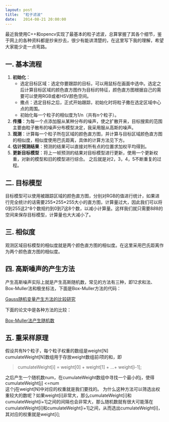 ```yaml
---
layout: post
title:  "粒子滤波"
date:   2014-08-21 20:00:00
---
```

最近我使用C++和opencv实现了最基本的粒子滤波，总算掌握了其各个细节，鉴于网上的各种资料都是抄来抄去，很少有能讲清楚的，在这里写下我的理解，希望大家能少走一点弯路。  

## 一. 基本流程

1. **初始化**：
	- 选定目标区域：选定你要跟踪的目标，可以用鼠标在画面中选中。选定之后计算目标区域的颜色直方图作为目标的特征，颜色直方图根据自己的需要可以使用RGB或者HSV颜色空间。
	- 撒点：选定目标之后，正式开始跟踪，初始化时将粒子撒在选定区域中心点的周围。
	- 初始化每一个粒子的相似度为1/n（共有n个粒子）。
2. **传播**：为每一个点添加服从某种分布的噪声，使之扩散开来，目标搜索的范围主要由粒子散布的噪声分布模型决定，我采用服从高斯的噪声。
3. **观测**：计算每一个粒子所在区域的颜色直方图，并计算与目标区域颜色直方图的相似度，相似度使用巴氏距离，具体的计算方法见下方。
4. **估计预测结果**：预测的结果可以直接对所有点的位置求加权平均得到。
5. **更新目标模型**：将上一帧预测的结果对目标模型进行更新，使用一个更新权重，对新的模型和旧的模型进行综合。
之后就是对2，3，4，5不断重复的过程。

## 二. 目标模型

目标模型可以使用被跟踪区域的颜色直方图，分别对RGB的值进行统计，如果进行完全统计的话需要255\*255\*255大小的直方图，计算量过大，因此我们可以将0到255这2^8个数规约到0到7这8个数，以减小计算量。这样我们就只需要8*8*8的空间来保存目标模型，计算量也大大减小了。
 
## 三. 相似度

观测区域目标模型的相似度就是两个颜色直方图的相似度。在这里采用巴氏距离作为两个颜色直方图的相似度。

## 四. 高斯噪声的产生方法

产生高斯噪声实际上就是产生高斯随机数，常见的方法有三种，即12求和法、Box-Muller法和极坐标法，下面是Box-Muller方法的代码：  

[Gauss随机变量产生方法的比较研究](http://www.cnki.com.cn/Article/CJFDTOTAL-JCGC201012026.htm)  

下面的论文中是各种方法的比较：

[Box-Muller法产生随机数](http://c-faq-chn.sourceforge.net/ccfaq/node239.html)  


## 五. 重采样原理

假设共有N个粒子，每个粒子权重的数组是weight[N]  
cumulateWeight[N]数组用于存放weight数组前i项的和，即


> cumulateWeight[i] = weight[0] + weight[1] + ...+ weight[i-1];


之后产生一个随机数num，在cumulateWeight数组中寻找一个最小的j，使得
cumulateWeight[j] <=num  
这个j在weight[N]中对应的权重就是我们要找的。
为什么这种方法可以筛选出权重较大的数呢？如果weight[i]非常大，那么cumulateWeight[i]和cumulateWeight[i+1]之间的间隔也会非常大，那么随机数就有很大可能落在cumulateWeight[i]和cumulateWeight[i+1]之间，从而选出cumulateWeight[i]，其对应的权重就是weight[i];

